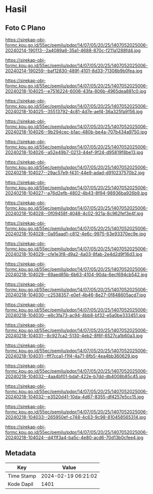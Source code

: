 # Hasil

## Foto C Plano

https://sirekap-obj-formc.kpu.go.id/55ec/pemilu/pdpr/14/07/05/20/25/1407052025006-20240214-190113--2a4089a6-35a1-4688-870c-f211a1288fd4.jpg

https://sirekap-obj-formc.kpu.go.id/55ec/pemilu/pdpr/14/07/05/20/25/1407052025006-20240214-190259--baf12830-489f-4101-8d33-71308b9b0fea.jpg

https://sirekap-obj-formc.kpu.go.id/55ec/pemilu/pdpr/14/07/05/20/25/1407052025006-20240218-104025--e7516224-6006-43fa-806b-4965dea881c0.jpg

https://sirekap-obj-formc.kpu.go.id/55ec/pemilu/pdpr/14/07/05/20/25/1407052025006-20240218-104025--35513792-4c81-4d7e-aef4-36a325fa9156.jpg

https://sirekap-obj-formc.kpu.go.id/55ec/pemilu/pdpr/14/07/05/20/25/1407052025006-20240218-104026--9b294cec-b1ac-480b-be4a-707b434a9750.jpg

https://sirekap-obj-formc.kpu.go.id/55ec/pemilu/pdpr/14/07/05/20/25/1407052025006-20240218-104026--a52e49b7-0213-44ef-9f24-d95819f8be13.jpg

https://sirekap-obj-formc.kpu.go.id/55ec/pemilu/pdpr/14/07/05/20/25/1407052025006-20240218-104027--29ac57e9-f431-44e9-adad-d910237570b2.jpg

https://sirekap-obj-formc.kpu.go.id/55ec/pemilu/pdpr/14/07/05/20/25/1407052025006-20240218-104027--a76d2efb-4802-4b43-8f94-98936ba926b9.jpg

https://sirekap-obj-formc.kpu.go.id/55ec/pemilu/pdpr/14/07/05/20/25/1407052025006-20240218-104028--0f09458f-4048-4c02-921a-8c962fef3e4f.jpg

https://sirekap-obj-formc.kpu.go.id/55ec/pemilu/pdpr/14/07/05/20/25/1407052025006-20240218-104028--0a95aad1-c812-4e6c-9975-63e93370ec9e.jpg

https://sirekap-obj-formc.kpu.go.id/55ec/pemilu/pdpr/14/07/05/20/25/1407052025006-20240218-104029--cfe1e3f8-d9a2-4a03-8fab-2e4d2d9f16d3.jpg

https://sirekap-obj-formc.kpu.go.id/55ec/pemilu/pdpr/14/07/05/20/25/1407052025006-20240218-104029--69aed85b-6b63-4104-90da-6ecf694cb542.jpg

https://sirekap-obj-formc.kpu.go.id/55ec/pemilu/pdpr/14/07/05/20/25/1407052025006-20240218-104030--c2538357-e0ef-4b46-8e27-0f848605acd7.jpg

https://sirekap-obj-formc.kpu.go.id/55ec/pemilu/pdpr/14/07/05/20/25/1407052025006-20240218-104030--e8c3fa73-ac94-4bb8-bf32-e5a0be333451.jpg

https://sirekap-obj-formc.kpu.go.id/55ec/pemilu/pdpr/14/07/05/20/25/1407052025006-20240218-104031--8c927ca2-5130-4eb2-8f6f-6527ca1b60a3.jpg

https://sirekap-obj-formc.kpu.go.id/55ec/pemilu/pdpr/14/07/05/20/25/1407052025006-20240218-104031--fff7cca1-f1f4-4a71-8fb5-4ea4bb360629.jpg

https://sirekap-obj-formc.kpu.go.id/55ec/pemilu/pdpr/14/07/05/20/25/1407052025006-20240218-104032--4aa4bf01-bdaf-422e-b7dd-db4008b85c45.jpg

https://sirekap-obj-formc.kpu.go.id/55ec/pemilu/pdpr/14/07/05/20/25/1407052025006-20240218-104032--e3520d41-10da-4d67-8355-df4257e5cc15.jpg

https://sirekap-obj-formc.kpu.go.id/55ec/pemilu/pdpr/14/07/05/20/25/1407052025006-20240218-104033--265950ef-c748-4c63-9c98-810458565314.jpg

https://sirekap-obj-formc.kpu.go.id/55ec/pemilu/pdpr/14/07/05/20/25/1407052025006-20240218-104024--d411f3a4-ba5c-4e80-acd6-70d13b0cfee4.jpg


## Metadata

| Key        | Value               |
| ---------- | ------------------- |
| Time Stamp | 2024-02-19 06:21:02 |
| Kode Dapil | 1401                |



